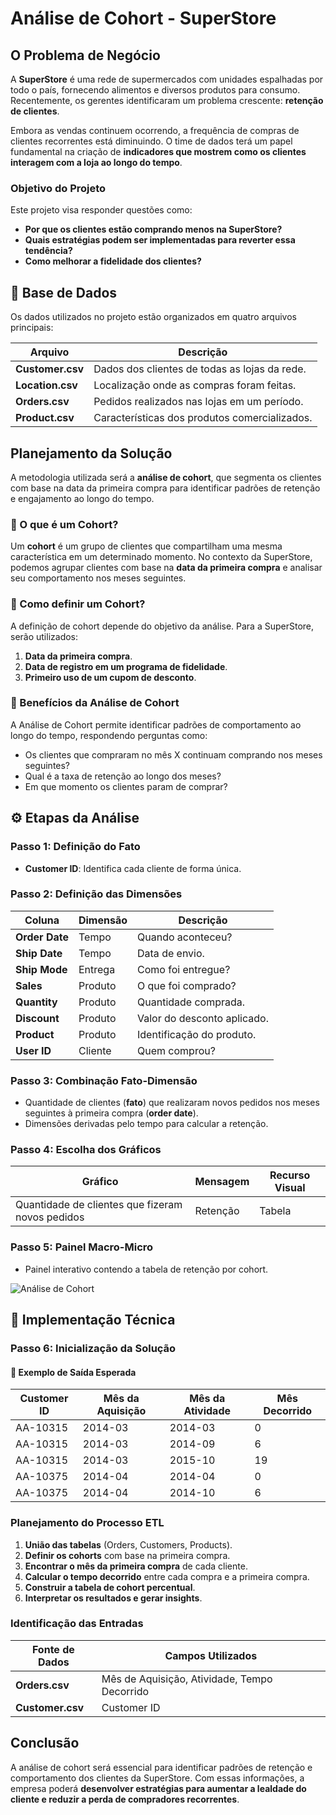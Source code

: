 # Análise de Cohort - SuperStore

## O Problema de Negócio
A **SuperStore** é uma rede de supermercados com unidades espalhadas por todo o país, fornecendo alimentos e diversos produtos para consumo. Recentemente, os gerentes identificaram um problema crescente: **retenção de clientes**.

Embora as vendas continuem ocorrendo, a frequência de compras de clientes recorrentes está diminuindo. O time de dados terá um papel fundamental na criação de **indicadores que mostrem como os clientes interagem com a loja ao longo do tempo**.

### Objetivo do Projeto
Este projeto visa responder questões como:
- **Por que os clientes estão comprando menos na SuperStore?**
- **Quais estratégias podem ser implementadas para reverter essa tendência?**
- **Como melhorar a fidelidade dos clientes?**

## 📂 Base de Dados
Os dados utilizados no projeto estão organizados em quatro arquivos principais:

| Arquivo        | Descrição                                       |
|---------------|-------------------------------------------------|
| **Customer.csv**  | Dados dos clientes de todas as lojas da rede. |
| **Location.csv**  | Localização onde as compras foram feitas.   |
| **Orders.csv**    | Pedidos realizados nas lojas em um período.  |
| **Product.csv**   | Características dos produtos comercializados. |

##  Planejamento da Solução
A metodologia utilizada será a **análise de cohort**, que segmenta os clientes com base na data da primeira compra para identificar padrões de retenção e engajamento ao longo do tempo.

### 🔹 O que é um Cohort?
Um **cohort** é um grupo de clientes que compartilham uma mesma característica em um determinado momento. No contexto da SuperStore, podemos agrupar clientes com base na **data da primeira compra** e analisar seu comportamento nos meses seguintes.

### 🔹 Como definir um Cohort?
A definição de cohort depende do objetivo da análise. Para a SuperStore, serão utilizados:
1. **Data da primeira compra**.
2. **Data de registro em um programa de fidelidade**.
3. **Primeiro uso de um cupom de desconto**.

### 🔹 Benefícios da Análise de Cohort
A Análise de Cohort permite identificar padrões de comportamento ao longo do tempo, respondendo perguntas como:
- Os clientes que compraram no mês X continuam comprando nos meses seguintes?
- Qual é a taxa de retenção ao longo dos meses?
- Em que momento os clientes param de comprar?

## ⚙️ Etapas da Análise
###  Passo 1: Definição do Fato
- **Customer ID**: Identifica cada cliente de forma única.

###  Passo 2: Definição das Dimensões

| Coluna       | Dimensão  | Descrição                         |
|-------------|-----------|---------------------------------|
| **Order Date**  | Tempo     | Quando aconteceu?              |
| **Ship Date**   | Tempo     | Data de envio.                 |
| **Ship Mode**   | Entrega   | Como foi entregue?             |
| **Sales**       | Produto   | O que foi comprado?            |
| **Quantity**    | Produto   | Quantidade comprada.           |
| **Discount**    | Produto   | Valor do desconto aplicado.    |
| **Product**     | Produto   | Identificação do produto.      |
| **User ID**     | Cliente   | Quem comprou?                  |

### Passo 3: Combinação Fato-Dimensão
- Quantidade de clientes (**fato**) que realizaram novos pedidos nos meses seguintes à primeira compra (**order date**).
- Dimensões derivadas pelo tempo para calcular a retenção.

###  Passo 4: Escolha dos Gráficos

| Gráfico | Mensagem | Recurso Visual |
|----------|----------|---------------|
| Quantidade de clientes que fizeram novos pedidos | Retenção | Tabela |

###  Passo 5: Painel Macro-Micro
- Painel interativo contendo a tabela de retenção por cohort.
  
![Análise de Cohort](https://github.com/user-attachments/assets/1135b035-0b32-4aa7-94d2-171a218b0579)

## 🚀 Implementação Técnica
### Passo 6: Inicialização da Solução
#### 📝 Exemplo de Saída Esperada
| Customer ID | Mês da Aquisição | Mês da Atividade | Mês Decorrido |
|------------|----------------|----------------|---------------|
| AA-10315  | 2014-03        | 2014-03        | 0             |
| AA-10315  | 2014-03        | 2014-09        | 6             |
| AA-10315  | 2014-03        | 2015-10        | 19            |
| AA-10375  | 2014-04        | 2014-04        | 0             |
| AA-10375  | 2014-04        | 2014-10        | 6             |

### Planejamento do Processo ETL
1. **União das tabelas** (Orders, Customers, Products).
2. **Definir os cohorts** com base na primeira compra.
3. **Encontrar o mês da primeira compra** de cada cliente.
4. **Calcular o tempo decorrido** entre cada compra e a primeira compra.
5. **Construir a tabela de cohort percentual**.
6. **Interpretar os resultados e gerar insights**.

###  Identificação das Entradas
| Fonte de Dados | Campos Utilizados |
|---------------|-----------------|
| **Orders.csv**   | Mês de Aquisição, Atividade, Tempo Decorrido |
| **Customer.csv** | Customer ID |

## Conclusão
A análise de cohort será essencial para identificar padrões de retenção e comportamento dos clientes da SuperStore. Com essas informações, a empresa poderá **desenvolver estratégias para aumentar a lealdade do cliente e reduzir a perda de compradores recorrentes**.


